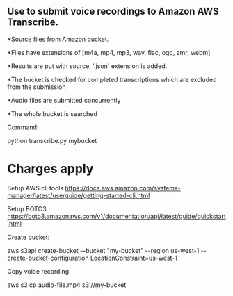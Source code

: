 ## Use to submit voice recordings to Amazon AWS Transcribe.

*Source files from Amazon bucket.

*Files have extensions of [m4a, mp4, mp3, wav, flac, ogg, amr, webm]

*Results are put with source, '.json' extension is added.

*The bucket is checked for completed transcriptions which are excluded from the submission

*Audio files are submitted concurrently

*The whole bucket is searched


Command:

python transcribe.py mybucket



#         Charges apply

Setup AWS cli tools
  https://docs.aws.amazon.com/systems-manager/latest/userguide/getting-started-cli.html

Setup BOTO3
  https://boto3.amazonaws.com/v1/documentation/api/latest/guide/quickstart.html


Create bucket:

aws s3api create-bucket --bucket "my-bucket" --region us-west-1 --create-bucket-configuration LocationConstraint=us-west-1

Copy voice recording:

aws s3 cp audio-file.mp4 s3://my-bucket





